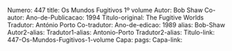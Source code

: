 Numero: 447
title: Os Mundos Fugitivos 1º volume
Autor: Bob Shaw
Co-autor: 
Ano-de-Publicacao: 1994
Titulo-original: The Fugitive Worlds
Tradutor: António Porto
Co-tradutor: 
Ano-de-edicao: 1989
alias: Bob-Shaw
Autor2-alias: 
Tradutor1-alias: Antonio-Porto
Tradutor2-alias: 
Titulo-link: 447-Os-Mundos-Fugitivos-1-volume
Capa: 
pags: 
Capa-link: 